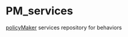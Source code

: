 PM_services
===========

[policyMaker](https://github.com/druidops/policyMaker) services repository for behaviors
